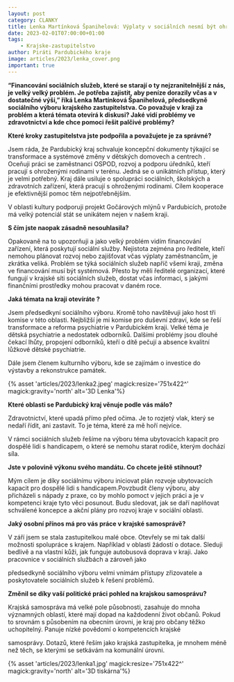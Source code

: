 ```yaml
---
layout: post
category: CLANKY
title: Lenka Martínková Španihelová: Výplaty v sociálních nesmí být ohrožené
date: 2023-02-01T07:00:00+01:00
tags: 
    - Krajske-zastupitelstvo
author: Piráti Pardubického kraje
image: articles/2023/lenka_cover.png
important: true
---
```


**“Financování sociálních služeb, které se starají o ty nejzranitelnější z nás, je velký velký problém. Je potřeba zajistit, aby peníze dorazily včas a v dostatečné výši,” říká Lenka Martínková Španihelová, předsedkyně sociálního výboru krajského zastupitelstva. Co považuje v kraji za problém a která témata otevírá k diskusi? Jaké vidí problémy ve zdravotnictví a kde chce pomoci řešit palčivé problémy?**

**Které kroky zastupitelstva jste podpořila a považujete je za správné?**

Jsem ráda, že Pardubický kraj schvaluje koncepční dokumenty týkající se transformace a systémové změny v dětských domovech a centrech  . Oceňuji práci se zaměstnanci OSPOD, rozvoj a podporu úředníků, kteří pracují s ohroženými rodinami v terénu. Jedná se o unikátních přístup, který je velmi potřebný. Kraj dále usiluje o spolupráci sociálních, školských a zdravotních zařízení, která pracují s ohroženými rodinami. Cílem kooperace je efektivnější pomoc těm nejpotřebnějším.

V oblasti kultury podporuji projekt Gočárových mlýnů v Pardubicích, protože má velký potenciál stát se unikátem nejen v našem kraji.

**S čím jste naopak zásadně nesouhlasila?**

Opakovaně na to upozorňuji a jako velký problém vidím financování zařízení, která poskytují sociální služby. Nejistota zejména pro ředitele, kteří nemohou plánovat rozvoj nebo zajišťovat včas výplaty zaměstnancům, je zkrátka veliká. Problém se týká sociálních služeb
napříč všemi kraji, změna ve financování musí být systémová. Přesto by měli ředitelé organizací, které fungují v krajské síti sociálních služeb, dostat včas informaci, s jakými finančními prostředky mohou pracovat v daném roce.

**Jaká témata na kraji otevíráte  ?**

Jsem předsedkyní sociálního výboru. Kromě toho navštěvuji jako host tři komise v této oblasti. Nejbližší je mi komise pro duševní zdraví, kde se řeší transformace a reforma psychiatrie v Pardubickém kraji. Velké téma je dětská psychiatrie a nedostatek odborníků. Dalšími problémy jsou dlouhé čekací lhůty, propojení odborníků, kteří o dítě pečují a absence kvalitní lůžkové dětské psychiatrie.

Dále jsem členem kulturního výboru, kde se zajímám o investice do výstavby a rekonstrukce památek.

{% asset 'articles/2023/lenka2.jpeg' magick:resize='751x422^' magick:gravity='north' alt='3D Lenka'%}

**Které oblasti se Pardubický kraj věnuje podle vás málo?**

Zdravotnictví, které upadá přímo před očima. Je to rozjetý vlak, který se nedaří řídit, ani zastavit. To je téma, které za mě hoří nejvíce.

V rámci sociálních služeb řešíme na výboru téma ubytovacích kapacit pro dospělé lidi s handicapem, o které se nemohu starat rodiče, kterým dochází síla.

**Jste v polovině výkonu svého mandátu. Co chcete ještě stihnout?**

Mým cílem je díky sociálnímu výboru iniciovat plán rozvoje ubytovacích kapacit pro dospělé lidi s handicapem.Povzbudit členy výboru, aby přicházeli s nápady z praxe, co by mohlo pomoct v jejich práci a je v kompetenci kraje tyto věci posunout. Budu sledovat, jak se daří naplňovat schválené koncepce a akční plány pro rozvoj kraje v sociální oblasti.  

**Jaký osobní přínos má pro vás práce v krajské samosprávě?**

V září jsem se stala zastupitelkou malé obce. Otevřely se mi tak další možnosti spolupráce s krajem. Například v oblasti žádostí o dotace. Sleduji bedlivě a na vlastní kůži, jak funguje autobusová doprava v kraji. Jako pracovnice v sociálních službách a zároveň jako

předsedkyně sociálního výboru velmi vnímám přístupy zřizovatele a poskytovatele sociálních služeb k řešení problémů.

**Změnil se díky vaší politické práci pohled na krajskou samosprávu?**

Krajská samospráva má velké pole působnosti, zasahuje do mnoha významných oblastí, které mají dopad na každodenní život občanů. Pokud to srovnám s působením na obecním úrovni, je kraj pro občany těžko uchopitelný. Panuje nízké povědomí o kompetencích krajské

samosprávy. Dotazů, které řeším jako krajská zastupitelka, je mnohem méně než těch, se kterými se setkávám na komunální úrovni.

{% asset 'articles/2023/lenka1.jpg' magick:resize='751x422^' magick:gravity='north' alt='3D tiskárna'%}


